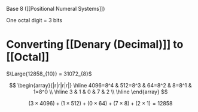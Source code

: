 Base 8 ([[Positional Numeral Systems]])

One octal digit = 3 bits

# Converting [[Denary (Decimal)]] to [[Octal]]
$\Large{12858_{10}} = 31072_{8}$

$$
\begin{array}{|r|r|r|r|}
\hline
4096=8^4 & 512=8^3 & 64=8^2 & 8=8^1 & 1=8^0 \\
\hline
3 & 1 & 0 & 7 & 2 \\
\hline
\end{array}
$$

$$
(3 \times 4096) +
(1 \times 512) +
(0 \times 64) +
(7 \times 8) +
(2 \times 1)
= 12858
$$